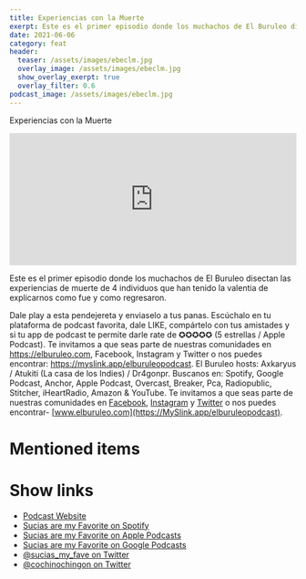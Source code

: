 ```yaml
---
title: Experiencias con la Muerte
exerpt: Este es el primer episodio donde los muchachos de El Buruleo disectan las experiencias de muerte de 4 individuos que han tenido la valentia de explicarnos como fue y como regresaron.
date: 2021-06-06
category: feat
header:
  teaser: /assets/images/ebeclm.jpg
  overlay_image: /assets/images/ebeclm.jpg
  show_overlay_exerpt: true
  overlay_filter: 0.6
podcast_image: /assets/images/ebeclm.jpg
---
```


Experiencias con la Muerte

<iframe src=https://open.spotify.com/embed/episode/11HWaoLtmYAiblStrtef1A width=100% height=232 frameborder=0 allowtransparency=true allow=encrypted-media></iframe>

Este es el primer episodio donde los muchachos de El Buruleo disectan las experiencias de muerte de 4 individuos que han tenido la valentia de explicarnos como fue y como regresaron.

Dale play a esta pendejereta y enviaselo a tus panas. Escúchalo en tu plataforma de podcast favorita, dale LIKE, compártelo con tus amistades y si tu app de podcast te permite darle rate de ✪✪✪✪✪ (5 estrellas / Apple Podcast). Te invitamos a que seas parte de nuestras comunidades en https://elburuleo.com, Facebook, Instagram y Twitter o nos puedes encontrar: https://myslink.app/elburuleopodcast. El Buruleo hosts: Axkaryus / Atukiti (La casa de los Indies) / Dr4gonpr. Buscanos en: Spotify, Google Podcast, Anchor, Apple Podcast, Overcast, Breaker, Pca, Radiopublic, Stitcher, iHeartRadio, Amazon & YouTube. Te invitamos a que seas parte de nuestras comunidades en [Facebook](https://www.facebook.com/elburuleo/), [Instagram](https://instagram.com/elburuleo) y [Twitter](https://twitter.com/elburuleo) o nos puedes encontrar- [www.elburuleo.com](https://MySlink.app/elburuleopodcast).

# Mentioned items



# Show links

* <i class=fas fa-link></i> [Podcast Website](https://cochinochingon.com)
* <i class=fab fa-spotify></i> [Sucias are my Favorite on Spotify](https://open.spotify.com/show/3XjoipCU3QzeIaQAAQpBdW)
* <i class=fas fa-podcast></i> [Sucias are my Favorite on Apple Podcasts](https://podcasts.apple.com/us/podcast/sucias-are-my-favorite/id1548173787)
* <i class=fab fa-google-play></i> [Sucias are my Favorite on Google Podcasts](https://podcasts.google.com/feed/aHR0cHM6Ly9hbmNob3IuZm0vcy80MjI0YzYzYy9wb2RjYXN0L3Jzcw==)
* <i class=fab fa-twitter></i> [@sucias_my_fave on Twitter](https://twitter.com/sucias_my_fave)
* <i class=fab fa-twitter></i> [@cochinochingon on Twitter](https://twitter.com/cochinochingon)

